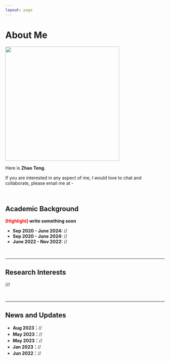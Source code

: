 ```yaml
---
layout: page
---
```


# About Me

<img src="https://vk28001chaffee.github.io/zhaoteng.jpg" class="floatpic" width="360" height="360">

Here is **Zhao Teng**.



If you are interested in any aspect of me, I would love to chat and collaborate, please email me at - 

<br>

## Academic Background

**<font color='red'>[Highlight]</font> write something soon**

- **Sep 2020 - June 2024:** //
- **Sep 2020 - June 2024:** //
- **June 2022 - Nov 2022:** //


<br>

---

## Research Interests

///

<br>

---

## News and Updates

- **Aug 2023：**//
- **May 2023：**//
- **May 2023：**//
- **Jan 2023：**//
- **Jun 2022：**//

<br>

